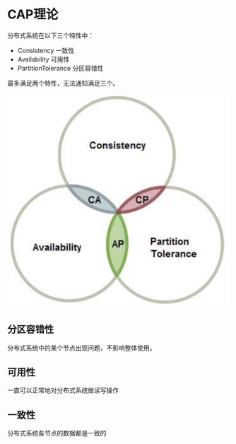 # CAP理论

分布式系统在以下三个特性中：

- Consistency             一致性
- Availability               可用性
- PartitionTolerance 分区容错性

最多满足两个特性，无法通知满足三个。

![cap](res/cap.png)



## 分区容错性

分布式系统中的某个节点出现问题，不影响整体使用。



## 可用性

一直可以正常地对分布式系统做读写操作



## 一致性

分布式系统各节点的数据都是一致的